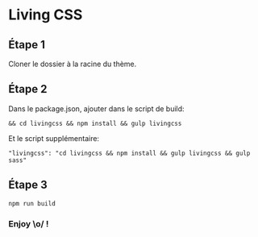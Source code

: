 # Living CSS

## Étape 1

Cloner le dossier à la racine du thème.

## Étape 2

Dans le package.json, ajouter dans le script de build:

```
&& cd livingcss && npm install && gulp livingcss
```

Et le script supplémentaire:

```
"livingcss": "cd livingcss && npm install && gulp livingcss && gulp sass"
```

## Étape 3

```
npm run build
```

### Enjoy \o/ !